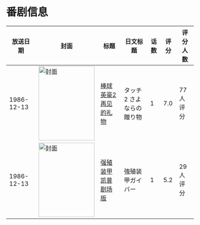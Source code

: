 # 番剧信息

|放送日期|封面|标题|日文标题|话数|评分|评分人数|
|---|---|---|---|---|---|---|
|1986-12-13|<img src="//lain.bgm.tv/pic/cover/c/4f/ea/18046_oyv0J.jpg" alt="封面" style="width:150px;height:200px;object-fit:cover;">|[棒球英豪2 再见的礼物](https://bangumi.tv/subject/18046)|タッチ2 さよならの贈り物|1|7.0|77人评分|
|1986-12-13|<img src="//lain.bgm.tv/pic/cover/c/01/39/54862_0lHQM.jpg" alt="封面" style="width:150px;height:200px;object-fit:cover;">|[强殖装甲凯普 剧场版](https://bangumi.tv/subject/54862)|強殖装甲ガイバー|1|5.2|29人评分|
